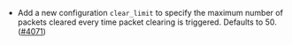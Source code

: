 - Add a new configuration `clear_limit` to specify the maximum number
  of packets cleared every time packet clearing is triggered.
  Defaults to 50.
  ([\#4071](https://github.com/informalsystems/hermes/issues/4071))
